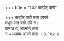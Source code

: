 +++
title = "142 कट्वेर् वारौ"

+++
कट्वेर् वारौ यथा ऽपक्वे  
मधुरः सन् रसो ऽपि न।  
प्राप्यते ह्य् आत्मनि तथा  
न +अपक्व-करणे ज्ञता  ॥ ३.१४२ ॥